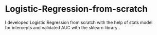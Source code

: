 # Logistic-Regression-from-scratch
I developed Logistic Regression from scratch with the help of stats model for intercepts and validated AUC  with the sklearn library .
